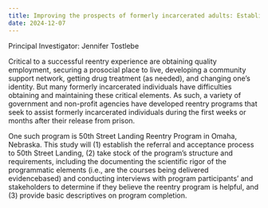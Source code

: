 ```yaml
---
title: Improving the prospects of formerly incarcerated adults: Establishing the processes and procedures of 50th Street Landing Reentry Program
date: 2024-12-07
---
```


Principal Investigator: Jennifer Tostlebe

<!--more-->

Critical to a successful reentry experience are obtaining quality employment, securing a prosocial place to live, developing a community support network, getting drug treatment (as needed), and changing one’s identity. But many formerly incarcerated individuals have difficulties obtaining and maintaining these critical elements. As such, a variety of government and non-profit agencies have developed reentry programs that seek to assist formerly incarcerated individuals during the first weeks or months after their release from prison.

One such program is 50th Street Landing Reentry Program in Omaha, Nebraska. This study will (1) establish the referral and acceptance process to 50th Street Landing, (2) take stock of the program’s structure and requirements, including the documenting the scientific rigor of the programmatic elements (i.e., are the courses being delivered evidencebased) and conducting interviews with program participants’ and stakeholders to determine if they believe the reentry program is helpful, and (3) provide basic descriptives on program completion.
